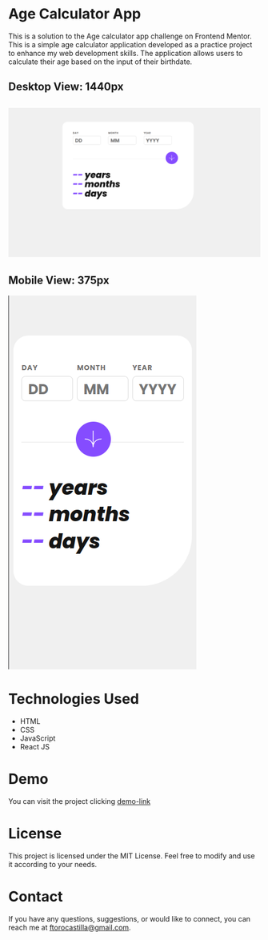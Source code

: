 # Age Calculator App
This is a solution to the Age calculator app challenge on Frontend Mentor.  
This is a simple age calculator application developed as a practice project to enhance my web development skills. The application allows users to calculate their age based on the input of their birthdate.

## Desktop View: 1440px
![ScreenShot desktop view](./src/assets/images/screenShot-desktop.png)
---
## Mobile View: 375px
![ScreenShot mobile view](./src/assets/images/Screenshot-mobile.png)

# Technologies Used
- HTML
- CSS
- JavaScript
- React JS

# Demo
You can visit the project clicking [demo-link](https://pipetoroc.github.io/age-calculator/)

# License
This project is licensed under the MIT License. Feel free to modify and use it according to your needs.

# Contact
If you have any questions, suggestions, or would like to connect, you can reach me at ftorocastilla@gmail.com.